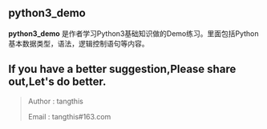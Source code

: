 python3_demo
------

**python3_demo** 是作者学习Python3基础知识做的Demo练习。里面包括Python基本数据类型，语法，逻辑控制语句等内容。

## If you have a better suggestion,Please share out,Let's do better.
> Author : tangthis
>
> Email  : tangthis#163.com

